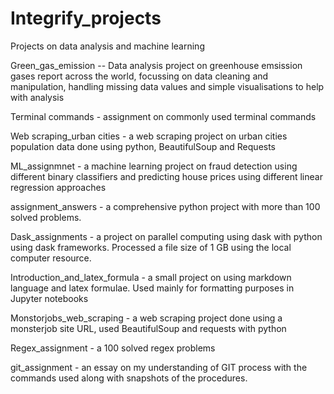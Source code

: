 # Integrify_projects
Projects on data analysis and machine learning 

Green_gas_emission -- Data analysis project on greenhouse emsission gases report across the world, focussing on data cleaning and manipulation, handling missing data values and simple visualisations to help with analysis

Terminal commands - assignment on commonly used terminal commands

Web scraping_urban cities - a web scraping project on urban cities population data done using python, BeautifulSoup and Requests

ML_assignmnet - a machine learning project on fraud detection using different binary classifiers and predicting house prices using different linear regression approaches

assignment_answers - a comprehensive python project with more than 100 solved problems.

Dask_assignments - a project on parallel computing using dask with python using dask frameworks. Processed a file size of 1 GB using the local computer resource.

Introduction_and_latex_formula - a small project on using markdown language and latex formulae. Used mainly for formatting purposes in Jupyter notebooks

Monstorjobs_web_scraping - a web scraping project done using a monsterjob site URL, used BeautifulSoup and requests with python

Regex_assignment - a 100 solved regex problems

git_assignment - an essay on my understanding of GIT process with the commands used along with snapshots of the procedures.
